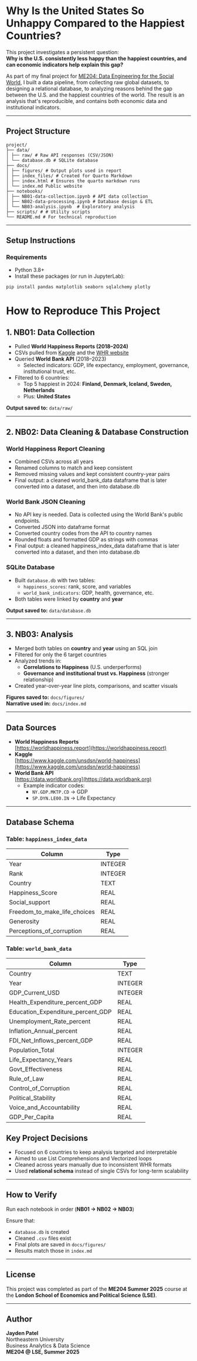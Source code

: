 # Why Is the United States So Unhappy Compared to the Happiest Countries?

This project investigates a persistent question:  
**Why is the U.S. consistently less happy than the happiest countries, and can economic indicators help explain this gap?**

As part of my final project for [ME204: Data Engineering for the Social World](https://lse-dsi.github.io/ME204/2025/), I built a data pipeline, from collecting raw global datasets, to designing a relational database, to analyzing reasons behind the gap between the U.S. and the happiest countries of the world. The result is an analysis that's reproducible, and contains both economic data and institutional indicators.

---

## Project Structure
```
project/
├── data/
│ ├── raw/ # Raw API responses (CSV/JSON)
│ └── database.db # SQLite database
├── docs/
│ ├── figures/ # Output plots used in report
│ ├── index_files/ # Created for Quarto Markdown
│ ├── index.html # Ensures the quarto markdown runs
│ └── index.md Public website
├── notebooks/
│ ├── NB01-data-collection.ipynb # API data collection
│ ├── NB02-data-processing.ipynb # Database design & ETL
│ └── NB03-analysis.ipynb  # Exploratory analysis
├── scripts/ # # Utility scripts
└── README.md # For technical reproduction
```
---
## Setup Instructions
### Requirements

- Python 3.8+
- Install these packages (or run in JupyterLab):
```bash
pip install pandas matplotlib seaborn sqlalchemy plotly
```

# How to Reproduce This Project

## 1. NB01: Data Collection
- Pulled **World Happiness Reports (2018–2024)**  
- CSVs pulled from [Kaggle](https://www.kaggle.com/unsdsn/world-happiness) and the [WHR website](https://worldhappiness.report)  
- Queried **World Bank API** (2018–2023)  
  - Selected indicators: GDP, life expectancy, employment, governance, institutional trust, etc.  
- Filtered to 6 countries:  
  - Top 5 happiest in 2024: **Finland, Denmark, Iceland, Sweden, Netherlands**  
  - Plus: **United States**  

**Output saved to:** `data/raw/`

---

## 2. NB02: Data Cleaning & Database Construction

### World Happiness Report Cleaning
- Combined CSVs across all years  
- Renamed columns to match and keep consistent 
- Removed missing values and kept consistent country-year pairs  
- Final output: a cleaned world_bank_data dataframe that is later converted into a dataset, and then into database.db

### World Bank JSON Cleaning
- No API key is needed. Data is collected using the World Bank's public endpoints.
- Converted JSON into dataframe format  
- Converted country codes from the API to country names 
- Rounded floats and formatted GDP as strings with commas  
- Final output: a cleaned happiness_index_data dataframe that is later converted into a dataset, and then into database.db

### SQLite Database
- Built `database.db` with two tables:  
  - `happiness_scores`: rank, score, and variables  
  - `world_bank_indicators`: GDP, health, governance, etc.  
- Both tables were linked by **country** and **year**

**Output saved to:** `data/database.db`

---

## 3. NB03: Analysis
- Merged both tables on **country** and **year**  using an SQL join
- Filtered for only the 6 target countries  
- Analyzed trends in:
  - **Correlations to Happiness** (U.S. underperforms)
  - **Governance and institutional trust vs. Happiness** (stronger relationship)
- Created year-over-year line plots, comparisons, and scatter visuals

**Figures saved to:** `docs/figures/`  
**Narrative used in:** `docs/index.md`

---

## Data Sources
- **World Happiness Reports**  
  [https://worldhappiness.report](https://worldhappiness.report)
- **Kaggle**  
  [https://www.kaggle.com/unsdsn/world-happiness](https://www.kaggle.com/unsdsn/world-happiness)
- **World Bank API**  
  [https://data.worldbank.org](https://data.worldbank.org)  
  - Example indicator codes:  
    - `NY.GDP.MKTP.CD` → GDP  
    - `SP.DYN.LE00.IN` → Life Expectancy

---

## Database Schema

### Table: `happiness_index_data`

| Column                          | Type    |
|----------------------------------|---------|
| Year                            | INTEGER |
| Rank                            | INTEGER |
| Country                         | TEXT    |
| Happiness_Score                 | REAL    |
| Social_support                  | REAL    |
| Freedom_to_make_life_choices   | REAL    |
| Generosity                     | REAL    |
| Perceptions_of_corruption      | REAL    |

### Table: `world_bank_data`

| Column                             | Type    |
|-------------------------------------|---------|
| Country                             | TEXT    |
| Year                                | INTEGER |
| GDP_Current_USD                     | INTEGER |
| Health_Expenditure_percent_GDP      | REAL    |
| Education_Expenditure_percent_GDP   | REAL    |
| Unemployment_Rate_percent           | REAL    |
| Inflation_Annual_percent            | REAL    |
| FDI_Net_Inflows_percent_GDP         | REAL    |
| Population_Total                    | INTEGER |
| Life_Expectancy_Years               | REAL    |
| Govt_Effectiveness                  | REAL    |
| Rule_of_Law                         | REAL    |
| Control_of_Corruption               | REAL    |
| Political_Stability                 | REAL    |
| Voice_and_Accountability            | REAL    |
| GDP_Per_Capita                      | REAL    |


## Key Project Decisions
- Focused on 6 countries to keep analysis targeted and interpretable  
- Aimed to use List Comprehensions and Vectorized loops
- Cleaned across years manually due to inconsistent WHR formats  
- Used **relational schema** instead of single CSVs for long-term scalability  

---

## How to Verify
Run each notebook in order (**NB01 -> NB02 -> NB03**)

Ensure that:
- `database.db` is created  
- Cleaned `.csv` files exist  
- Final plots are saved in `docs/figures/`  
- Results match those in `index.md`

---

## License
This project was completed as part of the **ME204 Summer 2025** course at the **London School of Economics and Political Science (LSE)**.  

---

## Author
**Jayden Patel**  
Northeastern University  
Business Analytics & Data Science  
**ME204 @ LSE, Summer 2025**